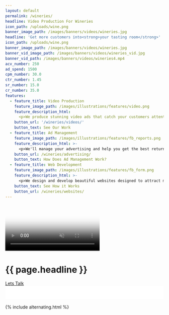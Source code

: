 ```yaml
---
layout: default
permalink: /wineries/
headline: Video Production For Wineries
icon_path: /uploads/wine.png
banner_image_path: /images/banners/videos/wineries.jpg
headline: 'Get more customers into<strong>your tasting room</strong>'
icon_path: /uploads/wine.png
banner_image_path: /images/banners/videos/wineries.jpg
banner_vid_image_path: /images/banners/videos/wineries_vid.jpg
banner_vid_path: /images/banners/videos/wineries4.mp4
acv_number: 250
ad_spend: 1500
cpm_number: 30.0
ctr_number: 1.45
sr_number: 15.0
cr_number: 35.0
features:
  - feature_title: Video Production
    feature_image_path: /images/illustrations/features/video.png
    feature_description_html:
      <p>We produce stunning video ads that catch your customers attention and make them want to come visit you.</p>
    button_url: '/wineries/videos/'
    button_text: See Our Work
  - feature_title: Ad Management
    feature_image_path: /images/illustrations/features/fb_reports.png
    feature_description_html: >-
      <p>We'll manage your advertising and help you get the best return on your investment.</p>
    button_url: /wineries/advertising/
    button_text: How Does Ad Management Work?
  - feature_title: Web Development
    feature_image_path: /images/illustrations/features/fb_form.png
    feature_description_html: >-
      <p>We design and develop beautiful websites designed to attract more customers into your tasting room.</p>
    button_text: See How it Works
    button_url: /wineries/websites/
---
```

<div class="banner" style="background-image: url('{{ page.banner_image_path }}');">
	<video playsinline autoplay muted loop poster="{{ page.banner_vid_image_path }}" id="bgvid">
	    <!--<source src="polina.webm" type="video/webm">-->
	    <source src="{{ page.banner_vid_path }}" type="video/mp4">
	</video>
	<hgroup>
		<h1>{{ page.headline }}</h1>
		<a href="#quote-form" class="button">Lets Talk</a>
	</hgroup>
	<img src="/images/banners/banner-bottom.svg" alt="" class="banner-bottom" />
</div>

{% include alternating.html %}

